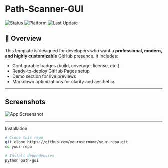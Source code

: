 # Path-Scanner-GUI

<img src="https://img.shields.io/badge/status-active-success?style=for-the-badge&#x26;logo=octocat&#x26;logoColor=white" alt="Status">
  <img src="https://img.shields.io/badge/platform-cross--platform-blue?style=for-the-badge&#x26;logo=linux&#x26;logoColor=white" alt="Platform">
  <img src="https://img.shields.io/badge/last--update-Oct%202025-orange?style=for-the-badge" alt="Last Update">
  
## 🧠 Overview
This template is designed for developers who want a **professional, modern, and highly customizable** GitHub presence. It includes:
- Configurable badges (build, coverage, license, etc.)
- Ready-to-deploy GitHub Pages setup
- Demo section for live previews
- Markdown optimizations for clarity and aesthetics

---  

## Screenshots

![App Screenshot](https://via.placeholder.com/468x300?text=App+Screenshot+Here)


---

Installation
```bash
# Clone this repo
git clone https://github.com/yourusername/your-repo.git
cd your-repo

# Install dependencies
python path-gui

